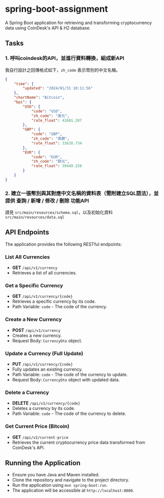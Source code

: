 # spring-boot-assignment
A Spring Boot application for retrieving and transforming cryptocurrency data using CoinDesk's API &amp; H2 database.


## Tasks
### 1. 呼叫coindesk的API，並進行資料轉換，組成新API
我自行設計之回傳格式如下，`zh_code` 表示幣別的中文名稱。
```json
{
    "time": {
        "updated": "2024/01/31 10:11:56"
    },
    "chartName": "Bitcoin",
    "bpi": {
        "USD": {
            "code": "USD",
            "zh_code": "美元",
            "rate_float": 42681.207
        },
        "GBP": {
            "code": "GBP",
            "zh_code": "英鎊",
            "rate_float": 33628.734
        },
        "EUR": {
            "code": "EUR",
            "zh_code": "歐元",
            "rate_float": 39449.258
        }
    }
}
```

### 2. 建立一張幣別與其對應中文名稱的資料表（需附建立SQL語法），並提供 查詢 / 新增 / 修改 / 刪除 功能API
請見 `src/main/resources/schema.sql`，以及初始化資料 `src/main/resources/data.sql`

## API Endpoints

The application provides the following RESTful endpoints:

### List All Currencies

- **GET** `/api/v1/currency`
- Retrieves a list of all currencies.

### Get a Specific Currency

- **GET** `/api/v1/currency/{code}`
- Retrieves a specific currency by its code.
- Path Variable: `code` - The code of the currency.

### Create a New Currency

- **POST** `/api/v1/currency`
- Creates a new currency.
- Request Body: `CurrencyDto` object.

### Update a Currency (Full Update)

- **PUT** `/api/v1/currency/{code}`
- Fully updates an existing currency.
- Path Variable: `code` - The code of the currency to update.
- Request Body: `CurrencyDto` object with updated data.

### Delete a Currency

- **DELETE** `/api/v1/currency/{code}`
- Deletes a currency by its code.
- Path Variable: `code` - The code of the currency to delete.

### Get Current Price (Bitcoin)

- **GET** `/api/v2/current-price`
- Retrieves the current cryptocurrency price data transformed from CoinDesk's API.

## Running the Application

- Ensure you have Java and Maven installed.
- Clone the repository and navigate to the project directory.
- Run the application using `mvn spring-boot:run`.
- The application will be accessible at `http://localhost:8080`.
